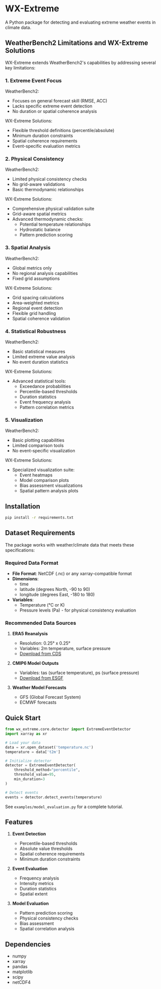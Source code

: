 # WX-Extreme

A Python package for detecting and evaluating extreme weather events in climate data.

## WeatherBench2 Limitations and WX-Extreme Solutions

WX-Extreme extends WeatherBench2's capabilities by addressing several key limitations:

### 1. Extreme Event Focus
WeatherBench2:
- Focuses on general forecast skill (RMSE, ACC)
- Lacks specific extreme event detection
- No duration or spatial coherence analysis

WX-Extreme Solutions:
- Flexible threshold definitions (percentile/absolute)
- Minimum duration constraints
- Spatial coherence requirements
- Event-specific evaluation metrics

### 2. Physical Consistency
WeatherBench2:
- Limited physical consistency checks
- No grid-aware validations
- Basic thermodynamic relationships

WX-Extreme Solutions:
- Comprehensive physical validation suite
- Grid-aware spatial metrics
- Advanced thermodynamic checks:
  - Potential temperature relationships
  - Hydrostatic balance
  - Pattern prediction scoring

### 3. Spatial Analysis
WeatherBench2:
- Global metrics only
- No regional analysis capabilities
- Fixed grid assumptions

WX-Extreme Solutions:
- Grid spacing calculations
- Area-weighted metrics
- Regional event detection
- Flexible grid handling
- Spatial coherence validation

### 4. Statistical Robustness
WeatherBench2:
- Basic statistical measures
- Limited extreme value analysis
- No event duration statistics

WX-Extreme Solutions:
- Advanced statistical tools:
  - Exceedance probabilities
  - Percentile-based thresholds
  - Duration statistics
  - Event frequency analysis
  - Pattern correlation metrics

### 5. Visualization
WeatherBench2:
- Basic plotting capabilities
- Limited comparison tools
- No event-specific visualization

WX-Extreme Solutions:
- Specialized visualization suite:
  - Event heatmaps
  - Model comparison plots
  - Bias assessment visualizations
  - Spatial pattern analysis plots

## Installation

```bash
pip install -r requirements.txt
```

## Dataset Requirements

The package works with weather/climate data that meets these specifications:

### Required Data Format
- **File Format**: NetCDF (.nc) or any xarray-compatible format
- **Dimensions**: 
  - time
  - latitude (degrees North, -90 to 90)
  - longitude (degrees East, -180 to 180)
- **Variables**:
  - Temperature (°C or K)
  - Pressure levels (Pa) - for physical consistency evaluation

### Recommended Data Sources
1. **ERA5 Reanalysis**
   - Resolution: 0.25° x 0.25°
   - Variables: 2m temperature, surface pressure
   - [Download from CDS](https://cds.climate.copernicus.eu/)

2. **CMIP6 Model Outputs**
   - Variables: tas (surface temperature), ps (surface pressure)
   - [Download from ESGF](https://esgf-node.llnl.gov/projects/cmip6/)

3. **Weather Model Forecasts**
   - GFS (Global Forecast System)
   - ECMWF forecasts

## Quick Start

```python
from wx_extreme.core.detector import ExtremeEventDetector
import xarray as xr

# Load your data
data = xr.open_dataset('temperature.nc')
temperature = data['t2m']

# Initialize detector
detector = ExtremeEventDetector(
    threshold_method="percentile",
    threshold_value=95,
    min_duration=3
)

# Detect events
events = detector.detect_events(temperature)
```

See `examples/model_evaluation.py` for a complete tutorial.

## Features

1. **Event Detection**
   - Percentile-based thresholds
   - Absolute value thresholds
   - Spatial coherence requirements
   - Minimum duration constraints

2. **Event Evaluation**
   - Frequency analysis
   - Intensity metrics
   - Duration statistics
   - Spatial extent

3. **Model Evaluation**
   - Pattern prediction scoring
   - Physical consistency checks
   - Bias assessment
   - Spatial correlation analysis

## Dependencies

- numpy
- xarray
- pandas
- matplotlib
- scipy
- netCDF4
